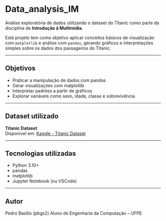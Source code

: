 # Data_analysis_IM

Análise exploratória de dados utilizando o dataset do Titanic como parte da disciplina de **Introdução à Multimídia**.

Este projeto tem como objetivo aplicar conceitos básicos de visualização com `matplotlib` e análise com `pandas`, gerando gráficos e interpretações simples sobre os dados dos passageiros do Titanic.

---

## Objetivos

- Praticar a manipulação de dados com pandas
- Gerar visualizações com matplotlib
- Interpretar padrões a partir de gráficos
- Explorar variáveis como sexo, idade, classe e sobrevivência

---

## Dataset utilizado

**Titanic Dataset**  
Disponível em: [Kaggle - Titanic Dataset](https://www.kaggle.com/datasets/brendan45774/titanic)

---

## Tecnologias utilizadas

- Python 3.10+
- pandas
- matplotlib
- Jupyter Notebook (ou VSCode)

---

## Autor

Pedro Basílio  (pbgs2)
Aluno de Engenharia da Computação – UFPE  

